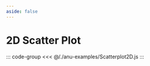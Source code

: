 ```yaml
---
aside: false
---
```

<script setup>
import { scatterplot2D } from '../anu-examples/Scatterplot2D.js'
//import singleView  from '../vue_components/singleView.vue'
</script>

# 2D Scatter Plot 

<singleView :scene="scatterplot2D" />

::: code-group
<<< @/./anu-examples/Scatterplot2D.js 
:::
